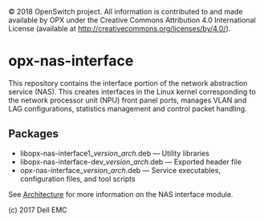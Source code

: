 © 2018 OpenSwitch project. All information is contributed to and made available by OPX under the Creative Commons Attribution 4.0 International License (available at http://creativecommons.org/licenses/by/4.0/).

# opx-nas-interface
This repository contains the interface portion of the network abstraction service (NAS). This creates interfaces in the Linux kernel corresponding to the network processor unit (NPU) front panel ports, manages VLAN and LAG configurations, statistics management and control packet handling.

## Packages
- libopx-nas-interface1\_*version*\_*arch*.deb — Utility libraries  
- libopx-nas-interface-dev\_*version*\_*arch*.deb — Exported header file  
- opx-nas-interface\_*version*\_*arch*.deb — Service executables, configuration files, and tool scripts

See [Architecture](https://github.com/open-switch/opx-docs/wiki/Architecture) for more information on the NAS interface module.

(c) 2017 Dell EMC
